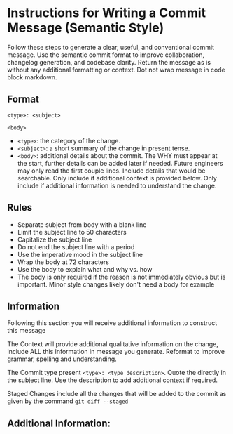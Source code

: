 # Instructions for Writing a Commit Message (Semantic Style)

Follow these steps to generate a clear, useful, and conventional commit message.
Use the semantic commit format to improve collaboration, changelog generation,
and codebase clarity. Return the message as is without any additional formatting
or context. Dot not wrap message in code block markdown.

## Format

```
<type>: <subject>

<body>
```

- `<type>`: the category of the change.
- `<subject>`: a short summary of the change in present tense.
- `<body>`: additional details about the commit. The WHY must appear at the
  start, further details can be added later if needed. Future engineers may only
  read the first couple lines. Include details that would be searchable. Only
  include if additional context is provided below. Only include if additional
  information is needed to understand the change.

## Rules

- Separate subject from body with a blank line
- Limit the subject line to 50 characters
- Capitalize the subject line
- Do not end the subject line with a period
- Use the imperative mood in the subject line
- Wrap the body at 72 characters
- Use the body to explain what and why vs. how
- The body is only required if the reason is not immediately obvious but is
  important. Minor style changes likely don't need a body for example

## Information

Following this section you will receive additional information to construct this
message

The Context will provide additional qualitative information on the change,
include ALL this information in message you generate. Reformat to improve
grammar, spelling and understanding.

The Commit type present `<type>: <type description>`. Quote the <type> directly
in the subject line. Use the description to add additional context if required.

Staged Changes include all the changes that will be added to the commit as given
by the command `git diff --staged`

## Additional Information:

